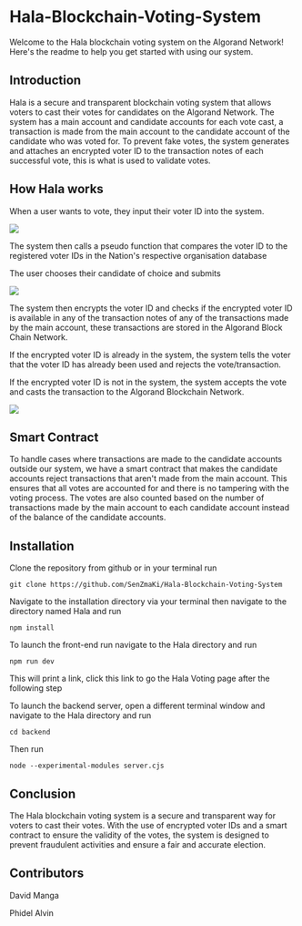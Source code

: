 # Hala-Blockchain-Voting-System
Welcome to the Hala blockchain voting system on the Algorand Network! Here's the readme to help you get started with using our system.

## Introduction
Hala is a secure and transparent blockchain voting system that allows voters to cast their votes for candidates on the Algorand Network. The system has a main account and candidate accounts for each vote cast, a transaction is made from the main account to the candidate account of the candidate who was voted for. 
To prevent fake votes, the system generates and attaches an encrypted voter ID to the transaction notes of each successful vote, this is what is used to validate votes.

## How Hala works

When a user wants to vote, they input their voter ID into the system.

<image src="https://raw.githubusercontent.com/SenZmaKi/Hala-Blockchain-Voting-System/master/screenshots/input-voter-id.jpeg">

The system then calls a pseudo function that compares the voter ID to the registered voter IDs in the Nation's respective organisation database

The user chooses their candidate of choice and submits

<image src="https://raw.githubusercontent.com/SenZmaKi/Hala-Blockchain-Voting-System/master/screenshots/choose-candidate.jpeg">

The system then encrypts the voter ID and checks if the encrypted voter ID is available in any of the transaction notes of any of the transactions made by the main account, these transactions are stored in the Algorand Block Chain Network. 

If the encrypted voter ID is already in the system, the system tells the voter that the voter ID has already been used and rejects the vote/transaction.

If the encrypted voter ID is not in the system, the system accepts the vote and casts the transaction to the Algorand Blockchain Network.

<image src="https://raw.githubusercontent.com/SenZmaKi/Hala-Blockchain-Voting-System/master/screenshots/succesful-vote.jpeg">

## Smart Contract
To handle cases where transactions are made to the candidate accounts outside our system, we have a smart contract that makes the candidate accounts reject transactions that aren't made from the main account. This ensures that all votes are accounted for and there is no tampering with the voting process.
The votes are also counted based on the number of transactions made by the main account to each candidate account instead of the balance of the candidate accounts.


## Installation
Clone the repository from github or in your terminal run

```git clone https://github.com/SenZmaKi/Hala-Blockchain-Voting-System```

Navigate to the installation directory via your terminal then navigate to the directory named Hala and run

```npm install ```

To launch the front-end run navigate to the Hala directory and run

```npm run dev```
  
This will print a link, click this link to go the Hala Voting page after the following step

To launch the backend server, open a different terminal window and navigate to the Hala directory and run 

```cd backend```

Then run 

```node --experimental-modules server.cjs```

## Conclusion
The Hala blockchain voting system is a secure and transparent way for voters to cast their votes. With the use of encrypted voter IDs and a smart contract to ensure the validity of the votes, the system is designed to prevent fraudulent activities and ensure a fair and accurate election.

## Contributors

David Manga
  
Phidel Alvin
